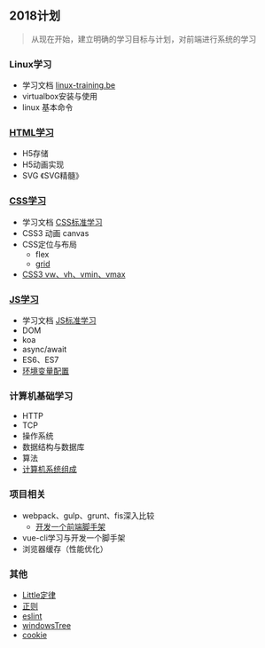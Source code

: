 
## 2018计划  

>  从现在开始，建立明确的学习目标与计划，对前端进行系统的学习         

### Linux学习
 - 学习文档 [linux-training.be](http://linux-training.be/index.php?nav=fundamentals)
 - virtualbox安装与使用
 - linux 基本命令

### [HTML学习](HTML)
 - H5存储
 - H5动画实现
 - SVG 《SVG精髓》

### [CSS学习](CSS)
 - 学习文档 [CSS标准学习](https://www.w3.org/TR/2011/REC-CSS2-20110607/#minitoc)
 - CSS3 动画 canvas
 - CSS定位与布局 
    - flex
    - [grid](CSS/Grid.md)
 - [CSS3 vw、vh、vmin、vmax](CSS/VwVh.md)
 


### [JS学习](JS)
 - 学习文档 [JS标准学习](http://wiki.n.miui.com/pages/viewpage.action?pageId=12786083)
 - DOM
 - koa 
 - async/await
 - ES6、ES7
 - [环境变量配置](Node/NodePath.md)
   
   
### 计算机基础学习
 - HTTP
 - TCP
 - 操作系统
 - 数据结构与数据库
 - 算法
 - [计算机系统组成](ComputerBasis/Organization.md)
 
### 项目相关
  - webpack、gulp、grunt、fis深入比较
    - [开发一个前端脚手架](https://github.com/LeeDou/Plan/blob/master/Project/apm.md)
  - vue-cli学习与开发一个脚手架
  - 浏览器缓存（性能优化）

### 其他
  - [Little定律](Little.md)
  - [正则](Other/Reg.md)
  - [eslint](Other/eslint.md)
  - [windowsTree](Other/windowsTree.md)
  - [cookie](Other/cookie.md)
  
  
